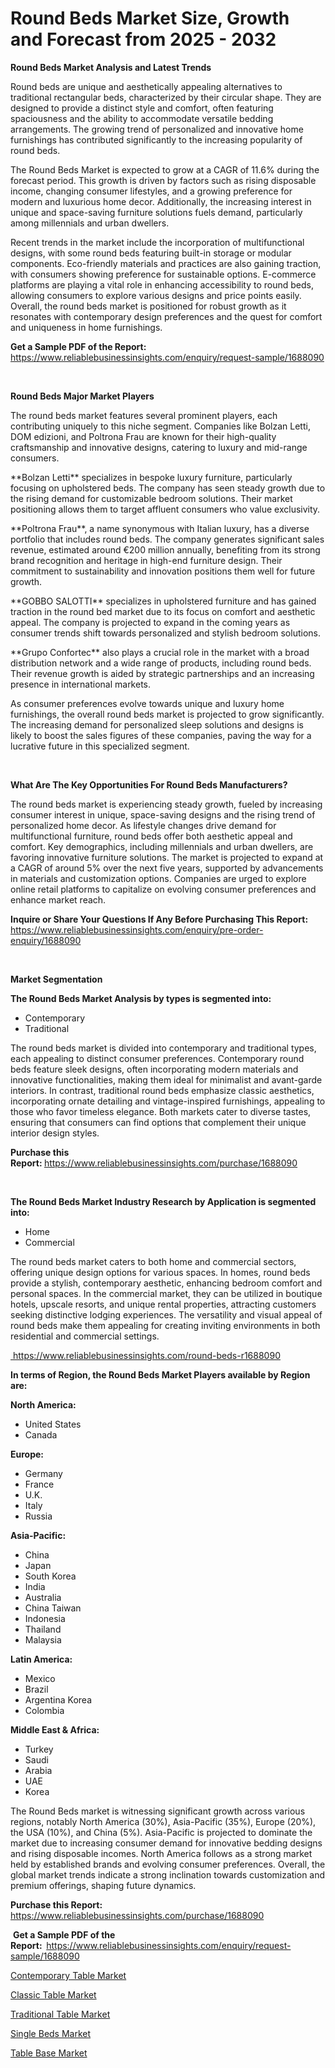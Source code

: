 <p><h1>Round Beds Market Size, Growth and Forecast from 2025 - 2032</h1></p><p><strong>Round Beds Market Analysis and Latest Trends</strong></p>
<p><p>Round beds are unique and aesthetically appealing alternatives to traditional rectangular beds, characterized by their circular shape. They are designed to provide a distinct style and comfort, often featuring spaciousness and the ability to accommodate versatile bedding arrangements. The growing trend of personalized and innovative home furnishings has contributed significantly to the increasing popularity of round beds.</p><p>The Round Beds Market is expected to grow at a CAGR of 11.6% during the forecast period. This growth is driven by factors such as rising disposable income, changing consumer lifestyles, and a growing preference for modern and luxurious home decor. Additionally, the increasing interest in unique and space-saving furniture solutions fuels demand, particularly among millennials and urban dwellers. </p><p>Recent trends in the market include the incorporation of multifunctional designs, with some round beds featuring built-in storage or modular components. Eco-friendly materials and practices are also gaining traction, with consumers showing preference for sustainable options. E-commerce platforms are playing a vital role in enhancing accessibility to round beds, allowing consumers to explore various designs and price points easily. Overall, the round beds market is positioned for robust growth as it resonates with contemporary design preferences and the quest for comfort and uniqueness in home furnishings.</p></p>
<p><strong>Get a Sample PDF of the Report:&nbsp;</strong> <a href="https://www.reliablebusinessinsights.com/enquiry/request-sample/1688090?utm_campaign=62&utm_medium=2&utm_source=Github&utm_content=ia&utm_term=09022025&utm_id=round-beds">https://www.reliablebusinessinsights.com/enquiry/request-sample/1688090</a></p>
<p>&nbsp;</p>
<p><strong>Round Beds Major Market Players</strong></p>
<p><p>The round beds market features several prominent players, each contributing uniquely to this niche segment. Companies like Bolzan Letti, DOM edizioni, and Poltrona Frau are known for their high-quality craftsmanship and innovative designs, catering to luxury and mid-range consumers.</p><p>**Bolzan Letti** specializes in bespoke luxury furniture, particularly focusing on upholstered beds. The company has seen steady growth due to the rising demand for customizable bedroom solutions. Their market positioning allows them to target affluent consumers who value exclusivity.</p><p>**Poltrona Frau**, a name synonymous with Italian luxury, has a diverse portfolio that includes round beds. The company generates significant sales revenue, estimated around €200 million annually, benefiting from its strong brand recognition and heritage in high-end furniture design. Their commitment to sustainability and innovation positions them well for future growth.</p><p>**GOBBO SALOTTI** specializes in upholstered furniture and has gained traction in the round bed market due to its focus on comfort and aesthetic appeal. The company is projected to expand in the coming years as consumer trends shift towards personalized and stylish bedroom solutions.</p><p>**Grupo Confortec** also plays a crucial role in the market with a broad distribution network and a wide range of products, including round beds. Their revenue growth is aided by strategic partnerships and an increasing presence in international markets.</p><p>As consumer preferences evolve towards unique and luxury home furnishings, the overall round beds market is projected to grow significantly. The increasing demand for personalized sleep solutions and designs is likely to boost the sales figures of these companies, paving the way for a lucrative future in this specialized segment.</p></p>
<p>&nbsp;</p>
<p><strong>What Are The Key Opportunities For Round Beds Manufacturers?</strong></p>
<p><p>The round beds market is experiencing steady growth, fueled by increasing consumer interest in unique, space-saving designs and the rising trend of personalized home decor. As lifestyle changes drive demand for multifunctional furniture, round beds offer both aesthetic appeal and comfort. Key demographics, including millennials and urban dwellers, are favoring innovative furniture solutions. The market is projected to expand at a CAGR of around 5% over the next five years, supported by advancements in materials and customization options. Companies are urged to explore online retail platforms to capitalize on evolving consumer preferences and enhance market reach.</p></p>
<p><strong>Inquire or Share Your Questions If Any Before Purchasing This Report:</strong> <a href="https://www.reliablebusinessinsights.com/enquiry/pre-order-enquiry/1688090?utm_campaign=62&utm_medium=2&utm_source=Github&utm_content=ia&utm_term=09022025&utm_id=round-beds">https://www.reliablebusinessinsights.com/enquiry/pre-order-enquiry/1688090</a></p>
<p>&nbsp;</p>
<p><strong>Market Segmentation</strong></p>
<p><strong>The Round Beds Market Analysis by types is segmented into:</strong></p>
<p><ul><li>Contemporary</li><li>Traditional</li></ul></p>
<p><p>The round beds market is divided into contemporary and traditional types, each appealing to distinct consumer preferences. Contemporary round beds feature sleek designs, often incorporating modern materials and innovative functionalities, making them ideal for minimalist and avant-garde interiors. In contrast, traditional round beds emphasize classic aesthetics, incorporating ornate detailing and vintage-inspired furnishings, appealing to those who favor timeless elegance. Both markets cater to diverse tastes, ensuring that consumers can find options that complement their unique interior design styles.</p></p>
<p><strong>Purchase this Report:&nbsp;</strong><a href="https://www.reliablebusinessinsights.com/purchase/1688090?utm_campaign=62&utm_medium=2&utm_source=Github&utm_content=ia&utm_term=09022025&utm_id=round-beds">https://www.reliablebusinessinsights.com/purchase/1688090</a></p>
<p>&nbsp;</p>
<p><strong>The Round Beds Market Industry Research by Application is segmented into:</strong></p>
<p><ul><li>Home</li><li>Commercial</li></ul></p>
<p><p>The round beds market caters to both home and commercial sectors, offering unique design options for various spaces. In homes, round beds provide a stylish, contemporary aesthetic, enhancing bedroom comfort and personal spaces. In the commercial market, they can be utilized in boutique hotels, upscale resorts, and unique rental properties, attracting customers seeking distinctive lodging experiences. The versatility and visual appeal of round beds make them appealing for creating inviting environments in both residential and commercial settings.</p></p>
<p><a href="https://www.reliablebusinessinsights.com/round-beds-r1688090?utm_campaign=62&utm_medium=2&utm_source=Github&utm_content=ia&utm_term=09022025&utm_id=round-beds">&nbsp;https://www.reliablebusinessinsights.com/round-beds-r1688090</a></p>
<p><strong>In terms of Region, the Round Beds Market Players available by Region are:</strong></p>
<p>
    <p> <strong> North America: </strong>
        <ul>
            <li>United States</li>
            <li>Canada</li>
        </ul>
        </p> 
    <p> <strong> Europe: </strong>
        <ul>
            <li>Germany</li>
            <li>France</li>
            <li>U.K.</li>
            <li>Italy</li>
            <li>Russia</li>
        </ul>
        </p> 
    <p> <strong> Asia-Pacific: </strong>
        <ul>
            <li>China</li>
            <li>Japan</li>
            <li>South Korea</li>
            <li>India</li>
            <li>Australia</li>
            <li>China Taiwan</li>
            <li>Indonesia</li>
            <li>Thailand</li>
            <li>Malaysia</li>
        </ul>
        </p> 
    <p> <strong> Latin America: </strong>
        <ul>
            <li>Mexico</li>
            <li>Brazil</li>
            <li>Argentina Korea</li>
            <li>Colombia</li>
        </ul>
        </p> 
    <p> <strong> Middle East & Africa: </strong>
        <ul>
            <li>Turkey</li>
            <li>Saudi</li>
            <li>Arabia</li>
            <li>UAE</li>
            <li>Korea</li>
        </ul>
    </p>
    </p>
<p><p>The Round Beds market is witnessing significant growth across various regions, notably North America (30%), Asia-Pacific (35%), Europe (20%), the USA (10%), and China (5%). Asia-Pacific is projected to dominate the market due to increasing consumer demand for innovative bedding designs and rising disposable incomes. North America follows as a strong market held by established brands and evolving consumer preferences. Overall, the global market trends indicate a strong inclination towards customization and premium offerings, shaping future dynamics.</p></p>
<p><strong>Purchase this Report: </strong><a href="https://www.reliablebusinessinsights.com/purchase/1688090?utm_campaign=62&utm_medium=2&utm_source=Github&utm_content=ia&utm_term=09022025&utm_id=round-beds">https://www.reliablebusinessinsights.com/purchase/1688090</a></p>
<p>&nbsp;<strong>Get a Sample PDF of the Report:&nbsp;&nbsp;</strong><a href="https://www.reliablebusinessinsights.com/enquiry/request-sample/1688090?utm_campaign=62&utm_medium=2&utm_source=Github&utm_content=ia&utm_term=09022025&utm_id=round-beds">https://www.reliablebusinessinsights.com/enquiry/request-sample/1688090</a></p>
<p><strong></strong></p>
<p><p><a href="https://github.com/miottaredlin79/Market-Research-Report-List-1/blob/main/contemporary-table-market.md?utm_campaign=62&utm_medium=2&utm_source=Github&utm_content=ia&utm_term=09022025&utm_id=round-beds">Contemporary Table Market</a></p><p><a href="https://github.com/ugurgyuri/Market-Research-Report-List-1/blob/main/classic-table-market.md?utm_campaign=62&utm_medium=2&utm_source=Github&utm_content=ia&utm_term=09022025&utm_id=round-beds">Classic Table Market</a></p><p><a href="https://github.com/rrapajecundi/Market-Research-Report-List-1/blob/main/traditional-table-market.md?utm_campaign=62&utm_medium=2&utm_source=Github&utm_content=ia&utm_term=09022025&utm_id=round-beds">Traditional Table Market</a></p><p><a href="https://github.com/nacrehuipie/Market-Research-Report-List-1/blob/main/single-beds-market.md?utm_campaign=62&utm_medium=2&utm_source=Github&utm_content=ia&utm_term=09022025&utm_id=round-beds">Single Beds Market</a></p><p><a href="https://github.com/paljuhubeyde/Market-Research-Report-List-1/blob/main/table-base-market.md?utm_campaign=62&utm_medium=2&utm_source=Github&utm_content=ia&utm_term=09022025&utm_id=round-beds">Table Base Market</a></p></p>